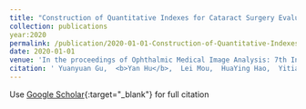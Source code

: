 ```yaml
---
title: "Construction of Quantitative Indexes for Cataract Surgery Evaluation Based on Deep Learning"
collection: publications
year:2020
permalink: /publication/2020-01-01-Construction-of-Quantitative-Indexes-for-Cataract-Surgery-Evaluation-Based-on-Deep-Learning
date: 2020-01-01
venue: 'In the proceedings of Ophthalmic Medical Image Analysis: 7th International Workshop, OMIA 2020, Held in Conjunction with MICCAI 2020, Lima, Peru, October 8, 2020, Proceedings 7'
citation: ' Yuanyuan Gu,  <b>Yan Hu</b>,  Lei Mou,  HuaYing Hao,  Yitian Zhao,  Ce Zheng,  Jiang Liu, &quot;Construction of Quantitative Indexes for Cataract Surgery Evaluation Based on Deep Learning.&quot; In the proceedings of Ophthalmic Medical Image Analysis: 7th International Workshop, OMIA 2020, Held in Conjunction with MICCAI 2020, Lima, Peru, October 8, 2020, Proceedings 7, 2020.'
---
```

Use [Google Scholar](https://scholar.google.com/scholar?q=Construction+of+Quantitative+Indexes+for+Cataract+Surgery+Evaluation+Based+on+Deep+Learning){:target="_blank"} for full citation